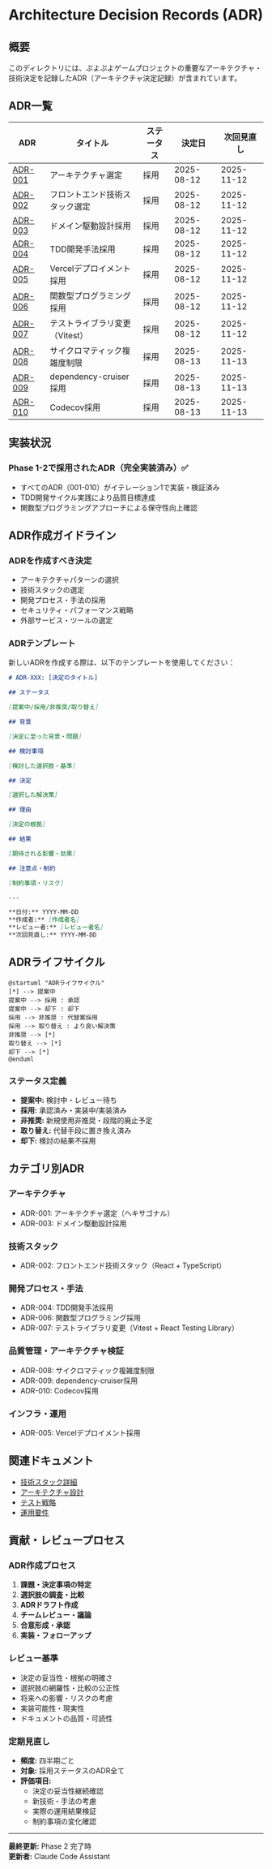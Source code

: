 # Architecture Decision Records (ADR)

## 概要

このディレクトリには、ぷよぷよゲームプロジェクトの重要なアーキテクチャ・技術決定を記録したADR（アーキテクチャ決定記録）が含まれています。

## ADR一覧

| ADR | タイトル | ステータス | 決定日 | 次回見直し |
|-----|----------|------------|---------|------------|
| [ADR-001](001-アーキテクチャ選定.md) | アーキテクチャ選定 | 採用 | 2025-08-12 | 2025-11-12 |
| [ADR-002](002-フロントエンド技術スタック選定.md) | フロントエンド技術スタック選定 | 採用 | 2025-08-12 | 2025-11-12 |
| [ADR-003](003-ドメイン駆動設計採用.md) | ドメイン駆動設計採用 | 採用 | 2025-08-12 | 2025-11-12 |
| [ADR-004](004-TDD開発手法採用.md) | TDD開発手法採用 | 採用 | 2025-08-12 | 2025-11-12 |
| [ADR-005](005-Vercelデプロイメント採用.md) | Vercelデプロイメント採用 | 採用 | 2025-08-12 | 2025-11-12 |
| [ADR-006](006-関数型プログラミング採用.md) | 関数型プログラミング採用 | 採用 | 2025-08-12 | 2025-11-12 |
| [ADR-007](007-テストライブラリ変更.md) | テストライブラリ変更（Vitest） | 採用 | 2025-08-12 | 2025-11-12 |
| [ADR-008](008-サイクロマティック複雑度制限.md) | サイクロマティック複雑度制限 | 採用 | 2025-08-13 | 2025-11-13 |
| [ADR-009](009-dependency-cruiser採用.md) | dependency-cruiser採用 | 採用 | 2025-08-13 | 2025-11-13 |
| [ADR-010](010-Codecov採用.md) | Codecov採用 | 採用 | 2025-08-13 | 2025-11-13 |

## 実装状況

### Phase 1-2で採用されたADR（完全実装済み）✅
- すべてのADR（001-010）がイテレーション1で実装・検証済み
- TDD開発サイクル実践により品質目標達成
- 関数型プログラミングアプローチによる保守性向上確認

## ADR作成ガイドライン

### ADRを作成すべき決定

- アーキテクチャパターンの選択
- 技術スタックの選定
- 開発プロセス・手法の採用
- セキュリティ・パフォーマンス戦略
- 外部サービス・ツールの選定

### ADRテンプレート

新しいADRを作成する際は、以下のテンプレートを使用してください：

```markdown
# ADR-XXX: [決定のタイトル]

## ステータス

[提案中/採用/非推奨/取り替え]

## 背景

[決定に至った背景・問題]

## 検討事項

[検討した選択肢・基準]

## 決定

[選択した解決策]

## 理由

[決定の根拠]

## 結果

[期待される影響・効果]

## 注意点・制約

[制約事項・リスク]

---

**日付:** YYYY-MM-DD  
**作成者:** [作成者名]  
**レビュー者:** [レビュー者名]  
**次回見直し:** YYYY-MM-DD
```

## ADRライフサイクル

```plantuml
@startuml "ADRライフサイクル"
[*] --> 提案中
提案中 --> 採用 : 承認
提案中 --> 却下 : 却下
採用 --> 非推奨 : 代替案採用
採用 --> 取り替え : より良い解決策
非推奨 --> [*]
取り替え --> [*]
却下 --> [*]
@enduml
```

### ステータス定義

- **提案中:** 検討中・レビュー待ち
- **採用:** 承認済み・実装中/実装済み
- **非推奨:** 新規使用非推奨・段階的廃止予定
- **取り替え:** 代替手段に置き換え済み
- **却下:** 検討の結果不採用

## カテゴリ別ADR

### アーキテクチャ
- ADR-001: アーキテクチャ選定（ヘキサゴナル）
- ADR-003: ドメイン駆動設計採用

### 技術スタック
- ADR-002: フロントエンド技術スタック（React + TypeScript）

### 開発プロセス・手法
- ADR-004: TDD開発手法採用
- ADR-006: 関数型プログラミング採用
- ADR-007: テストライブラリ変更（Vitest + React Testing Library）

### 品質管理・アーキテクチャ検証
- ADR-008: サイクロマティック複雑度制限
- ADR-009: dependency-cruiser採用
- ADR-010: Codecov採用

### インフラ・運用
- ADR-005: Vercelデプロイメント採用

## 関連ドキュメント

- [技術スタック詳細](../requirements/技術スタック.md)
- [アーキテクチャ設計](../design/アーキテクチャ設計.md)
- [テスト戦略](../requirements/テスト戦略.md)
- [運用要件](../requirements/運用要件.md)

## 貢献・レビュープロセス

### ADR作成プロセス

1. **課題・決定事項の特定**
2. **選択肢の調査・比較**
3. **ADRドラフト作成**
4. **チームレビュー・議論**
5. **合意形成・承認**
6. **実装・フォローアップ**

### レビュー基準

- 決定の妥当性・根拠の明確さ
- 選択肢の網羅性・比較の公正性
- 将来への影響・リスクの考慮
- 実装可能性・現実性
- ドキュメントの品質・可読性

### 定期見直し

- **頻度:** 四半期ごと
- **対象:** 採用ステータスのADR全て
- **評価項目:** 
  - 決定の妥当性継続確認
  - 新技術・手法の考慮
  - 実際の運用結果検証
  - 制約事項の変化確認

---

**最終更新:** Phase 2 完了時  
**更新者:** Claude Code Assistant